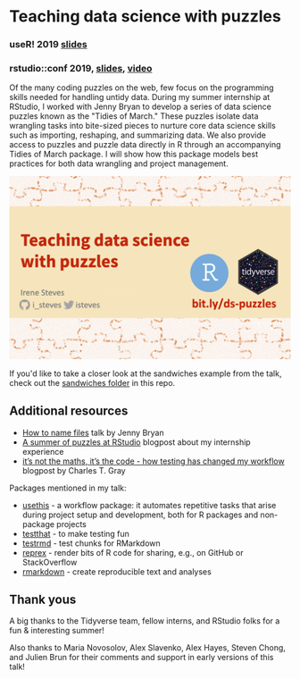 Teaching data science with puzzles
==================================

### useR! 2019 [slides](https://speakerdeck.com/isteves/teaching-data-science-with-puzzles-fd46c088-e5d5-4297-9629-60e81cc6403c)

### rstudio::conf 2019, [slides](https://speakerdeck.com/isteves/teaching-data-science-with-puzzles), [video](https://resources.rstudio.com/rstudio-conf-2019/teaching-data-science-with-puzzles)

Of the many coding puzzles on the web, few focus on the programming
skills needed for handling untidy data. During my summer internship at
RStudio, I worked with Jenny Bryan to develop a series of data science
puzzles known as the "Tidies of March." These puzzles isolate data
wrangling tasks into bite-sized pieces to nurture core data science
skills such as importing, reshaping, and summarizing data. We also
provide access to puzzles and puzzle data directly in R through an
accompanying Tidies of March package. I will show how this package
models best practices for both data wrangling and project management.

![](img/title-slide.png)

If you'd like to take a closer look at the sandwiches example from the
talk, check out the [sandwiches
folder](https://github.com/isteves/ds-puzzles/tree/master/11_sandwiches)
in this repo.

Additional resources
--------------------

-   [How to name
    files](https://speakerdeck.com/jennybc/how-to-name-files) talk by
    Jenny Bryan
-   [A summer of puzzles at
    RStudio](https://irene.rbind.io/post/summer-rstudio/) blogpost about
    my internship experience
-   [it’s not the maths, it’s the code - how testing has changed my
    workflow](http://cantabile.rbind.io/posts/2019-01-05-its-not-not-the-math-its-the-code/)
    blogpost by Charles T. Gray

Packages mentioned in my talk:

-   [usethis](https://usethis.r-lib.org/) - a workflow package: it
    automates repetitive tasks that arise during project setup and
    development, both for R packages and non-package projects
-   [testthat](https://testthat.r-lib.org/) - to make testing fun
-   [testrmd](https://github.com/ropenscilabs/testrmd) - test chunks for
    RMarkdown
-   [reprex](https://reprex.tidyverse.org/) - render bits of R code for
    sharing, e.g., on GitHub or StackOverflow
-   [rmarkdown](https://rmarkdown.rstudio.com/) - create reproducible
    text and analyses

Thank yous
----------

A big thanks to the Tidyverse team, fellow interns, and RStudio folks
for a fun & interesting summer!

Also thanks to Maria Novosolov, Alex Slavenko, Alex Hayes, Steven Chong,
and Julien Brun for their comments and support in early versions of this
talk!
